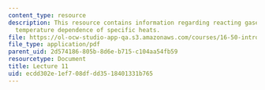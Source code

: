 ```yaml
---
content_type: resource
description: This resource contains information regarding reacting gases (continued);
  temperature dependence of specific heats.
file: https://ol-ocw-studio-app-qa.s3.amazonaws.com/courses/16-50-introduction-to-propulsion-systems-spring-2012/ecdd302e1ef708dfdd3518401331b765_MIT16_50S12_lec11.pdf
file_type: application/pdf
parent_uid: 2d574186-805b-8d6e-b715-c104aa54fb59
resourcetype: Document
title: Lecture 11
uid: ecdd302e-1ef7-08df-dd35-18401331b765
---
```

